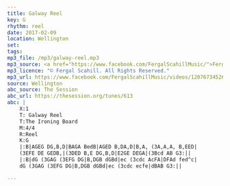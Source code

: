 ```yaml
---
title: Galway Reel
key: G
rhythm: reel
date: 2017-02-09
location: Wellington 
set:
tags: 
mp3_file: /mp3/galway-reel.mp3
mp3_source: <a href="https://www.facebook.com/FergalScahillMusic/">Fergal Scahill</a>, member of <a href="http://www.webanjo3.com/">We Banjo 3</a>
mp3_licence: "© Fergal Scahill. All Rights Reserved."
mp3_url: https://www.facebook.com/FergalScahillMusic/videos/1207673452662321/
source: Wellington
abc_source: The Session
abc_url: https://thesession.org/tunes/613
abc: |
    X:1
    T: Galway Reel
    T:The Ironing Board
    M:4/4
    R:Reel
    K:G
    |:B|AGEG DG,B,D|BAGA BedB|AGED B,DA,D|B,A, (3A,A,A, B,EED|
    (3EFE DE GEDB,|(3DED B,E DG,B,D|E2GE DEGA|(3Bcd AB G3:||
    |:B|dG (3GAG (3EFG DG|B,DGB dGBd|ec (3cdc AcFA|DFAd fed^c|
    dG (3GAG (3EFG DG|B,DGB dGBd|ec (3cdc ecfe|dBAB G3:||

---
```

